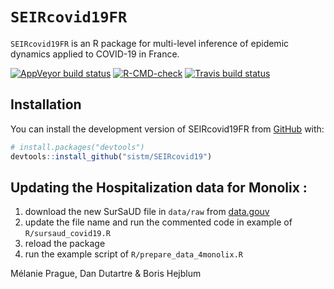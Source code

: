 
<!-- README.md is generated from README.Rmd. Please edit that file -->

# `SEIRcovid19FR`

`SEIRcovid19FR` is an R package for multi-level inference of epidemic
dynamics applied to COVID-19 in France.

<!-- badges: start -->

[![AppVeyor build
status](https://ci.appveyor.com/api/projects/status/github/sistm/SEIRcovid19?branch=master&svg=true)](https://ci.appveyor.com/project/sistm/SEIRcovid19)
[![R-CMD-check](https://github.com/sistm/SEIRcovid19/workflows/R-CMD-check/badge.svg)](https://github.com/sistm/SEIRcovid19/actions)
[![Travis build
status](https://travis-ci.com/sistm/SEIRcovid19.svg?branch=master)](https://travis-ci.com/sistm/SEIRcovid19)
<!-- badges: end -->

## Installation

You can install the development version of SEIRcovid19FR from
[GitHub](https://github.com/) with:

``` r
# install.packages("devtools")
devtools::install_github("sistm/SEIRcovid19")
```

## Updating the Hospitalization data for Monolix :

1.  download the new SurSaUD file in `data/raw` from
    [data.gouv](https://www.data.gouv.fr/fr/datasets/r/941ff2b4-ea24-4cdf-b0a7-655f2a332fb2)
2.  update the file name and run the commented code in example of
    `R/sursaud_covid19.R`
3.  reload the package
4.  run the example script of `R/prepare_data_4monolix.R`

Mélanie Prague, Dan Dutartre & Boris Hejblum
